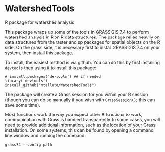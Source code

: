 # WatershedTools
R package for watershed analysis

This package wraps up some of the tools in GRASS GIS 7.4 to perform watershed analysis in R on R data structures.
The package relies heavily on data structures from the raster and sp packages for spatial objects on the R side.
On the grass side, it is necessary first to install GRASS GIS 7.4 on your system, then install this package.

To install, the easiest method is via github. You can do this by first installing `devtools` then using it to install this package:

    # install.packages('devtools') ## if needed
    library('devtools')
    install_github("mtalluto/WatershedTools")

The package will create a Grass session for you within your R session (though you can do so manually if you wish with `GrassSession()`; this can save some time).

Most functions work the way you expect other R functions to work; communication with Grass is handled transparently. In some cases, you will need to provide additional information, such as the location of your Grass installation. On some systems, this can be found by opening a command line window and running the command:

    grass74 --config path

